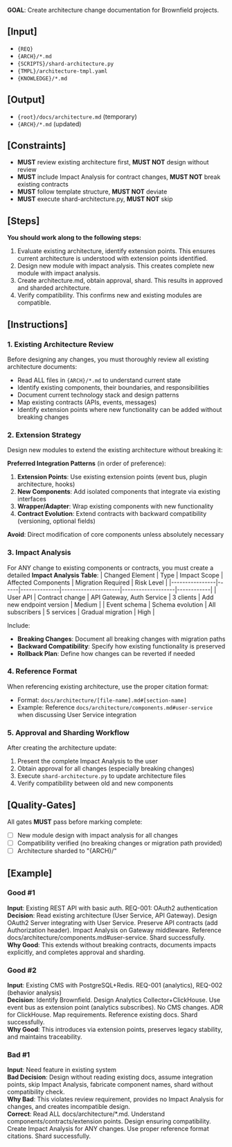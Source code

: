 **GOAL**: Create architecture change documentation for Brownfield projects.

## [Input]
- `{REQ}`
- `{ARCH}/*.md`
- `{SCRIPTS}/shard-architecture.py`
- `{TMPL}/architecture-tmpl.yaml`
- `{KNOWLEDGE}/*.md`

## [Output]
- `{root}/docs/architecture.md` (temporary)
- `{ARCH}/*.md` (updated)

## [Constraints]
- **MUST** review existing architecture first, **MUST NOT** design without review
- **MUST** include Impact Analysis for contract changes, **MUST NOT** break existing contracts
- **MUST** follow template structure, **MUST NOT** deviate
- **MUST** execute shard-architecture.py, **MUST NOT** skip

## [Steps]
**You should work along to the following steps:**
1. Evaluate existing architecture, identify extension points. This ensures current architecture is understood with extension points identified.
2. Design new module with impact analysis. This creates complete new module with impact analysis.
3. Create architecture.md, obtain approval, shard. This results in approved and sharded architecture.
4. Verify compatibility. This confirms new and existing modules are compatible.

## [Instructions]

### 1. Existing Architecture Review
Before designing any changes, you must thoroughly review all existing architecture documents:
- Read ALL files in `{ARCH}/*.md` to understand current state
- Identify existing components, their boundaries, and responsibilities
- Document current technology stack and design patterns
- Map existing contracts (APIs, events, messages)
- Identify extension points where new functionality can be added without breaking changes

### 2. Extension Strategy
Design new modules to extend the existing architecture without breaking it:

**Preferred Integration Patterns** (in order of preference):
1. **Extension Points**: Use existing extension points (event bus, plugin architecture, hooks)
2. **New Components**: Add isolated components that integrate via existing interfaces
3. **Wrapper/Adapter**: Wrap existing components with new functionality
4. **Contract Evolution**: Extend contracts with backward compatibility (versioning, optional fields)

**Avoid**: Direct modification of core components unless absolutely necessary

### 3. Impact Analysis
For ANY change to existing components or contracts, you must create a detailed **Impact Analysis Table**:
| Changed Element | Type | Impact Scope | Affected Components | Migration Required | Risk Level |
|----------------|------|--------------|---------------------|-------------------|------------|
| User API | Contract change | API Gateway, Auth Service | 3 clients | Add new endpoint version | Medium |
| Event schema | Schema evolution | All subscribers | 5 services | Gradual migration | High |

Include:
- **Breaking Changes**: Document all breaking changes with migration paths
- **Backward Compatibility**: Specify how existing functionality is preserved
- **Rollback Plan**: Define how changes can be reverted if needed

### 4. Reference Format
When referencing existing architecture, use the proper citation format:
- Format: `docs/architecture/[file-name].md#[section-name]`
- Example: Reference `docs/architecture/components.md#user-service` when discussing User Service integration

### 5. Approval and Sharding Workflow
After creating the architecture update:
1. Present the complete Impact Analysis to the user
2. Obtain approval for all changes (especially breaking changes)
3. Execute `shard-architecture.py` to update architecture files
4. Verify compatibility between old and new components

## [Quality-Gates]
All gates **MUST** pass before marking complete:
- [ ] New module design with impact analysis for all changes
- [ ] Compatibility verified (no breaking changes or migration path provided)
- [ ] Architecture sharded to "{ARCH}/"

## [Example]

### Good #1
**Input**: Existing REST API with basic auth. REQ-001: OAuth2 authentication  
**Decision**: Read existing architecture (User Service, API Gateway). Design OAuth2 Server integrating with User Service. Preserve API contracts (add Authorization header). Impact Analysis on Gateway middleware. Reference docs/architecture/components.md#user-service. Shard successfully.  
**Why Good**: This extends without breaking contracts, documents impacts explicitly, and completes approval and sharding.

### Good #2
**Input**: Existing CMS with PostgreSQL+Redis. REQ-001 (analytics), REQ-002 (behavior analysis)  
**Decision**: Identify Brownfield. Design Analytics Collector+ClickHouse. Use event bus as extension point (analytics subscribes). No CMS changes. ADR for ClickHouse. Map requirements. Reference existing docs. Shard successfully.  
**Why Good**: This introduces via extension points, preserves legacy stability, and maintains traceability.

### Bad #1
**Input**: Need feature in existing system  
**Bad Decision**: Design without reading existing docs, assume integration points, skip Impact Analysis, fabricate component names, shard without compatibility check.  
**Why Bad**: This violates review requirement, provides no Impact Analysis for changes, and creates incompatible design.  
**Correct**: Read ALL docs/architecture/*.md. Understand components/contracts/extension points. Design ensuring compatibility. Create Impact Analysis for ANY changes. Use proper reference format citations. Shard successfully.
